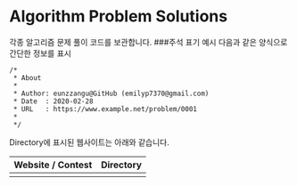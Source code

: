 # Algorithm Problem Solutions

각종 알고리즘 문제 풀이 코드를 보관합니다. ###주석 표기 예시 다음과 같은 양식으로 간단한 정보를 표시

```
/*
 * About
 *
 * Author: eunzzangu@GitHub (emilyp7370@gmail.com)
 * Date  : 2020-02-28
 * URL   : https://www.example.net/problem/0001
 *
 */
```



Directory에 표시된 웹사이트는 아래와 같습니다. 

| Website / Contest | Directory |
| ----------------- | --------- |
|                   |           |